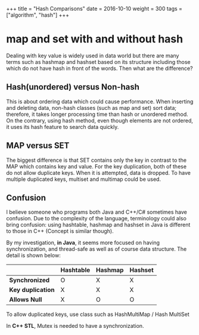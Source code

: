 +++
title = "Hash Comparisons"
date = 2016-10-10
weight = 300
tags = ["algorithm", "hash"]
+++

# map and set with and without hash

Dealing with key value is widely used in data world but there are many terms such as hashmap and hashset based on its structure including those which do not have hash in front of the words. Then what are the difference?

## Hash(unordered) versus Non-hash

This is about ordering data which could cause performance. When inserting and deleting data, non-hash classes (such as map and set) sort data; therefore, it takes longer processing time than hash or unordered method. On the contrary,
using hash method, even though elements are not ordered, it uses its hash feature to search data quickly.

## MAP versus SET

The biggest difference is that SET contains only the key in contrast to the MAP which contains key and value.
For the key duplication, both of these do not allow duplicate keys. When it is attempted, data is dropped. To have multiple duplicated keys, multiset and multimap could be used.


## Confusion
I believe someone who programs both Java and C++/C# sometimes have confusion. Due to the complexity of the language, terminology could also bring confusion: using hashtable, hashmap and hashset in Java is different to those in C++ (Concept is similar though).

By my investigation, **in Java**, it seems more focused on having synchronization, and thread-safe as well as of course data structure. The detail is shown below:

|                   |  Hashtable | Hashmap | Hashset |
|-------------------| ---------- | ------- |-------- |
|**Synchronized**   | O          | X       | X       |
|**Key duplication**| X          | X       | X       |
|**Allows Null**    | X          | O       | O       |

To allow duplicated keys, use class such as HashMultiMap / Hash MultiSet


In **C++ STL**, Mutex is needed to have a synchronization.
